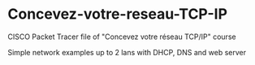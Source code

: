 # Concevez-votre-reseau-TCP-IP
CISCO Packet Tracer file of "Concevez votre réseau TCP/IP" course

Simple network examples up to 2 lans with DHCP, DNS and web server
